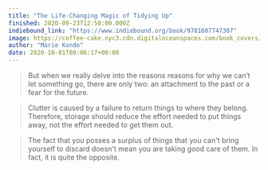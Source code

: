```yaml
---
title: "The Life-Changing Magic of Tidying Up"
finished: 2020-09-23T12:50:00.000Z
indiebound_link: "https://www.indiebound.org/book/9781607747307"
image: https://coffee-cake.nyc3.cdn.digitaloceanspaces.com/book_covers/2020/9781607747307.webp
author: "Marie Kondo"
date: 2020-10-01T00:06:17+00:00
---
```


> But when we really delve into the reasons reasons for why we can’t let something go, there are only two: an attachment to the past or a fear for the future.

> Clutter is caused by a failure to return things to where they belong. Therefore, storage should reduce the effort needed to put things away, not the effort needed to get them out.

> The fact that you posses a surplus of things that you can't bring yourself to discard doesn't mean you are taking good care of them. In fact, it is quite the opposite.
